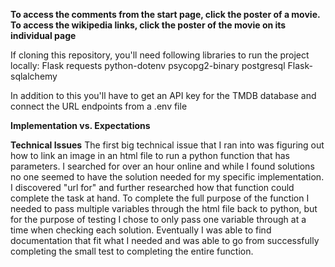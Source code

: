 **To access the comments from the start page, click the poster of a movie. To access the wikipedia links, click the poster of the movie on its individual page**

If cloning this repository, you'll need following libraries to run the project locally:
Flask
requests
python-dotenv
psycopg2-binary
postgresql
Flask-sqlalchemy

In addition to this you'll have to get an API key for the TMDB database and connect the URL endpoints from a .env file

**Implementation vs. Expectations**



**Technical Issues**
The first big technical issue that I ran into was figuring out how to link an image in an html file to run a python function that has parameters. I searched for over an hour online and while I found solutions no one seemed to have the solution needed for my specific implementation. I discovered "url for" and further researched how that function could complete the task at hand. To complete the full purpose of the function I needed to pass multiple variables through the html file back to python, but for the purpose of testing I chose to only pass one variable through at a time when checking each solution. Eventually I was able to find documentation that fit what I needed and was able to go from successfully completing the small test to completing the entire function.





